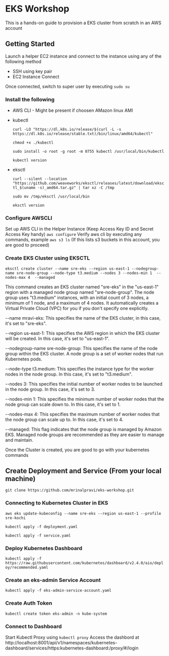 # EKS Workshop
This is a hands-on guide to provision a EKS cluster from scratch in an AWS account

## Getting Started
Launch a helper EC2 instance and connect to the instance using any of the following method
* SSH using key pair
* EC2 Instance Connect

Once connected, switch to super user by executing ```sudo su```

### Install the following

* AWS CLI - Might be present if choosen AMazon linux AMI
* kubectl
  
	```curl -LO "https://dl.k8s.io/release/$(curl -L -s https://dl.k8s.io/release/stable.txt)/bin/linux/amd64/kubectl"```

	```chmod +x ./kubectl```

  ```sudo install -o root -g root -m 0755 kubectl /usr/local/bin/kubectl```

  ```kubectl version```
* eksctl
  
  ```curl --silent --location "https://github.com/weaveworks/eksctl/releases/latest/download/eksctl_$(uname -s)_amd64.tar.gz" | tar xz -C /tmp```
  
	```sudo mv /tmp/eksctl /usr/local/bin```

	```eksctl version```

### Configure AWSCLI
Set up AWS CLI in the Helper Instance (Keep Access Key ID and Secret Access Key handy) ```aws configure```
Verify aws cli by executing any commands, example
	```aws s3 ls``` (If this lists s3 buckets in this account, you are good to proceed)

### Create EKS Cluster using EKSCTL
```
eksctl create cluster --name sre-eks --region us-east-1 --nodegroup-name sre-node-group --node-type t3.medium --nodes 3 --nodes-min 1  --nodes-max 4  --managed
```
This command creates an EKS cluster named "sre-eks" in the "us-east-1" region with a managed node group named "sre-node-group". The node group uses "t3.medium" instances, with an initial count of 3 nodes, a minimum of 1 node, and a maximum of 4 nodes. It automatically creates a Virtual Private Cloud (VPC) for you if you don't specify one explicitly.

--name mravi-eks: This specifies the name of the EKS cluster, in this case, it's set to "sre-eks".

--region us-east-1: This specifies the AWS region in which the EKS cluster will be created. In this case, it's set to "us-east-1".

--nodegroup-name sre-node-group: This specifies the name of the node group within the EKS cluster. A node group is a set of worker nodes that run Kubernetes pods.

--node-type t3.medium: This specifies the instance type for the worker nodes in the node group. In this case, it's set to "t3.medium".

--nodes 3: This specifies the initial number of worker nodes to be launched in the node group. In this case, it's set to 3.

--nodes-min 1: This specifies the minimum number of worker nodes that the node group can scale down to. In this case, it's set to 1.

--nodes-max 4: This specifies the maximum number of worker nodes that the node group can scale up to. In this case, it's set to 4.

--managed: This flag indicates that the node group is managed by Amazon EKS. Managed node groups are recommended as they are easier to manage and maintain.

Once the Cluster is created, you are good to go with your kubernetes commands



## Create Deployment and Service (From your local machine)
```git clone https://github.com/mrinalpravi/eks-workshop.git```

### Connecting to Kubernetes Cluster in EKS
```aws eks update-kubeconfig --name sre-eks --region us-east-1 --profile sre-kochi```

```kubectl apply -f deployment.yaml```

```kubectl apply -f service.yaml```


### Deploy Kubernetes Dashboard
```kubectl apply -f https://raw.githubusercontent.com/kubernetes/dashboard/v2.4.0/aio/deploy/recommended.yaml```
### Create an eks-admin Service Account
```kubectl apply -f eks-admin-service-account.yaml```
### Create Auth Token
```kubectl create token eks-admin -n kube-system```
### Connect to Dashboard
Start Kubectl Proxy using ```kubectl proxy```
Access the dashbord at http://localhost:8001/api/v1/namespaces/kubernetes-dashboard/services/https:kubernetes-dashboard:/proxy/#/login
